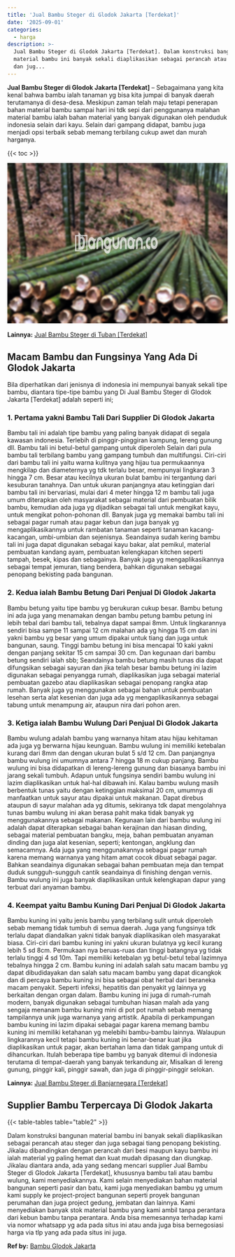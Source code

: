 ```yaml
---
title: 'Jual Bambu Steger di Glodok Jakarta [Terdekat]'
date: '2025-09-01'
categories:
  - harga
description: >-
  Jual Bambu Steger di Glodok Jakarta [Terdekat]. Dalam konstruksi bangunan
  material bambu ini banyak sekali diaplikasikan sebagai perancah atau steger
  dan jug...
---
```


**Jual Bambu Steger di Glodok Jakarta \[Terdekat\]** – Sebagaimana yang kita kenal bahwa bambu ialah tanaman yg bisa kita jumpai di banyak daerah terutamanya di desa-desa. Meskipun zaman telah maju tetapi penerapan bahan material bambu sampai hari ini tdk sepi dari penggunanya malahan material bambu ialah bahan material yang banyak digunakan oleh penduduk indonesia selain dari kayu. Selain dari gampang didapat, bambu juga menjadi opsi terbaik sebab memang terbilang cukup awet dan murah harganya.

{{< toc >}}

![Jual Bambu Steger di Glodok Jakarta [Terdekat]](/images/jual-bambu-tali-07.png)

**Lainnya:** [Jual Bambu Steger di Tuban \[Terdekat\]](https://bambu.bangunan.co/jual-bambu-steger-di-tuban-terdekat/)

## Macam Bambu dan Fungsinya Yang Ada Di Glodok Jakarta

Bila diperhatikan dari jenisnya di indonesia ini mempunyai banyak sekali tipe bambu, diantara tipe-tipe bambu yang Di Jual Bambu Steger di Glodok Jakarta \[Terdekat\] adalah seperti ini;

### 1\. Pertama yakni Bambu Tali Dari Supplier Di Glodok Jakarta

Bambu tali ini adalah tipe bambu yang paling banyak didapat di segala kawasan indonesia. Terlebih di pinggir-pinggiran kampung, lereng gunung dll. Bambu tali ini betul-betul gampang untuk diperoleh Selain dari pula bambu tali terbilang bambu yang gampang tumbuh dan multifungsi. Ciri-ciri dari bambu tali ini yaitu warna kulitnya yang hijau tua permukaannya mengkilap dan diameternya yg tdk terlalu besar, mempunyai lingkaran 3 hingga 7 cm. Besar atau kecilnya ukuran bulat bambu ini tergantung dari kesuburan tanahnya. Dan untuk ukuran panjangnya atau ketinggian dari bambu tali ini bervariasi, mulai dari 4 meter hingga 12 m bambu tali juga umum diterapkan oleh masyarakat sebagai material dari pembuatan bilik bambu, kemudian ada juga yg dijadikan sebagai tali untuk mengikat kayu, untuk mengikat pohon-pohonan dll. Banyak juga yg memakai bambu tali ini sebagai pagar rumah atau pagar kebun dan juga banyak yg mengaplikasikannya untuk rambatan tanaman seperti tanaman kacang-kacangan, umbi-umbian dan sejenisnya. Seandainya sudah kering bambu tali ini juga dapat digunakan sebagai kayu bakar, alat pemikul, material pembuatan kandang ayam, pembuatan kelengkapan kitchen seperti tampah, besek, kipas dan sebagainya. Banyak juga yg mengaplikasikannya sebagai tempat jemuran, tiang bendera, bahkan digunakan sebagai penopang bekisting pada bangunan.

### 2\. Kedua ialah Bambu Betung Dari Penjual Di Glodok Jakarta

Bambu betung yaitu tipe bambu yg berukuran cukup besar. Bambu betung ini ada juga yang menamakan dengan bambu petung bambu petung ini lebih tebal dari bambu tali, tebalnya dapat sampai 8mm. Untuk lingkarannya sendiri bisa sampe 11 sampai 12 cm malahan ada yg hingga 15 cm dan ini yakni bambu yg besar yang umum dipakai untuk tiang dan juga untuk bangunan, saung. Tinggi bambu betung ini bisa mencapai 10 kaki yakni dengan panjang sekitar 15 cm sampai 30 cm. Dan kegunaan dari bambu betung sendiri ialah sbb; Seandainya bambu betung masih tunas dia dapat difungsikan sebagai sayuran dan jika telah besar bambu betung ini lazim digunakan sebagai penyangga rumah, diaplikasikan juga sebagai material pembuatan gazebo atau diaplikasikan sebagai penopang rangka atap rumah. Banyak juga yg menggunakan sebagai bahan untuk pembuatan lesehan serta alat kesenian dan juga ada yg mengaplikasikannya sebagai tabung untuk menampung air, ataupun nira dari pohon aren.

### 3\. Ketiga ialah Bambu Wulung Dari Penjual Di Glodok Jakarta

Bambu wulung adalah bambu yang warnanya hitam atau hijau kehitaman ada juga yg berwarna hijau keunguan. Bambu wulung ini memiliki ketebalan kurang dari 8mm dan dengan ukuran bulat 5 s/d 12 cm. Dan panjangnya bambu wulung ini umumnya antara 7 hingga 18 m cukup panjang. Bambu wulung ini bisa didapatkan di lereng-lereng gunung dan biasanya bambu ini jarang sekali tumbuh. Adapun untuk fungsinya sendiri bambu wulung ini lazim diaplikasikan untuk hal-hal dibawah ini. Kalau bambu wulung masih berbentuk tunas yaitu dengan ketinggian maksimal 20 cm, umumnya di manfaatkan untuk sayur atau dipakai untuk makanan. Dapat direbus ataupun di sayur malahan ada yg ditumis, sekiranya tdk dapat mengolahnya tunas bambu wulung ini akan berasa pahit maka tidak banyak yg menggunakannya sebagai makanan. Kegunaan lain dari bambu wulung ini adalah dapat diterapkan sebagai bahan kerajinan dan hiasan dinding, sebagai material pembuatan bangku, meja, bahan pembuatan anyaman dinding dan juga alat kesenian, seperti; kentongan, angklung dan semacamnya. Ada juga yang menggunakannya sebagai pagar rumah karena memang warnanya yang hitam amat cocok dibuat sebagai pagar. Bahkan seandainya digunakan sebagai bahan pembuatan meja dan tempat duduk sungguh-sungguh cantik seandainya di finishing dengan vernis. Bambu wulung ini juga banyak diaplikasikan untuk kelengkapan dapur yang terbuat dari anyaman bambu.

### 4\. Keempat yaitu Bambu Kuning Dari Penjual Di Glodok Jakarta

Bambu kuning ini yaitu jenis bambu yang terbilang sulit untuk diperoleh sebab memang tidak tumbuh di semua daerah. Juga yang fungsinya tdk terlalu dapat diandalkan yakni tidak banyak diaplikasikan oleh masyarakat biasa. Ciri-ciri dari bambu kuning ini yakni ukuran bulatnya yg kecil kurang lebih 5 sd 8cm. Permukaan nya beruas-ruas dan tinggi batangnya yg tidak terlalu tinggi 4 sd 10m. Tapi memiliki ketebalan yg betul-betul tebal lazimnya tebalnya hingga 2 cm. Bambu kuning ini adalah salah satu macam bambu yg dapat dibudidayakan dan salah satu macam bambu yang dapat dicangkok dan di percaya bambu kuning ini bisa sebagai obat herbal dari beraneka macam penyakit. Seperti infeksi, hepatitis dan penyakit yg lainnya yg berkaitan dengan organ dalam. Bambu kuning ini juga di rumah-rumah modern, banyak digunakan sebagai tumbuhan hiasan malah ada yang sengaja menanam bambu kuning mini di pot pot rumah sebab memang tampilannya unik juga warnanya yang artistik. Apabila di perkampungan bambu kuning ini lazim dipakai sebagai pagar karena memang bambu kuning ini memiliki ketahanan yg melebihi bambu-bambu lainnya. Walaupun lingkarannya kecil tetapi bambu kuning ini benar-benar kuat jika diaplikasikan untuk pagar, akan bertahan lama dan tidak gampang untuk di dihancurkan. Itulah beberapa tipe bambu yg banyak ditemui di indonesia terutama di tempat-daerah yang banyak terkandung air, Misalkan di lereng gunung, pinggir kali, pinggir sawah, dan juga di pinggir-pinggir selokan.

**Lainnya:** [Jual Bambu Steger di Banjarnegara \[Terdekat\]](https://bambu.bangunan.co/jual-bambu-steger-di-banjarnegara-terdekat/)

## Supplier Bambu Terpercaya Di Glodok Jakarta

{{< table-tables table="table2" >}}

Dalam konstruksi bangunan material bambu ini banyak sekali diaplikasikan sebagai perancah atau steger dan juga sebagai tiang penopang bekisting. Jikalau dibandingkan dengan perancah dari besi maupun kayu bambu ini ialah material yg paling hemat dan kuat mudah dipasang dan diungkap. Jikalau diantara anda, ada yang sedang mencari supplier Jual Bambu Steger di Glodok Jakarta \[Terdekat\], khususnya bambu tali atau bambu wulung, kami menyediakannya. Kami selain menyediakan bahan material bangunan seperti pasir dan batu, kami juga menyediakan bambu yg umum kami supply ke project-project bangunan seperti proyek bangunan perumahan dan juga project gedung, jembatan dan lainnya. Kami menyediakan banyak stok material bambu yang kami ambil tanpa perantara dari kebun bambu tanpa perantara. Anda bisa memesannya terhadap kami via nomor whatsapp yg ada pada situs ini atau anda juga bisa bernegosiasi harga via tlp yang ada pada situs ini juga.

**Ref by:** [Bambu Glodok Jakarta](https://id.wikipedia.org/wiki/Bambu)
